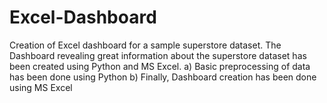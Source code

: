# Excel-Dashboard
Creation of Excel dashboard for a sample superstore dataset.
The Dashboard revealing great information about the superstore dataset has been created using Python and MS Excel.
a) Basic preprocessing of data has been done using Python
b) Finally, Dashboard creation has been done using MS Excel
